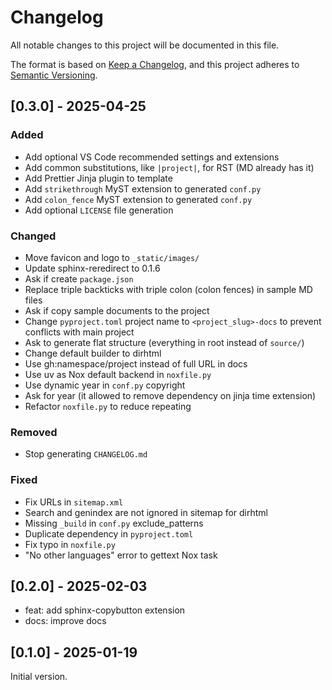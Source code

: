 # Changelog

All notable changes to this project will be documented in this file.

The format is based on [Keep a Changelog](https://keepachangelog.com/en/1.0.0/),
and this project adheres to [Semantic Versioning](https://semver.org/spec/v2.0.0.html).

## [0.3.0] - 2025-04-25

### Added

- Add optional VS Code recommended settings and extensions
- Add common substitutions, like `|project|`, for RST (MD already has it)
- Add Prettier Jinja plugin to template
- Add `strikethrough` MyST extension to generated `conf.py`
- Add `colon_fence` MyST extension to generated `conf.py`
- Add optional `LICENSE` file generation

### Changed

- Move favicon and logo to `_static/images/`
- Update sphinx-reredirect to 0.1.6
- Ask if create `package.json`
- Replace triple backticks with triple colon (colon fences) in sample MD files
- Ask if copy sample documents to the project
- Change `pyproject.toml` project name to `<project_slug>-docs` to prevent conflicts with main project
- Ask to generate flat structure (everything in root instead of `source/`)
- Change default builder to dirhtml
- Use gh:namespace/project instead of full URL in docs
- Use uv as Nox default backend in `noxfile.py`
- Use dynamic year in `conf.py` copyright
- Ask for year (it allowed to remove dependency on jinja time extension)
- Refactor `noxfile.py` to reduce repeating

### Removed

- Stop generating `CHANGELOG.md`

### Fixed

- Fix URLs in `sitemap.xml`
- Search and genindex are not ignored in sitemap for dirhtml
- Missing `_build` in `conf.py` exclude_patterns
- Duplicate dependency in `pyproject.toml`
- Fix typo in `noxfile.py`
- "No other languages" error to gettext Nox task

## [0.2.0] - 2025-02-03

- feat: add sphinx-copybutton extension
- docs: improve docs

## [0.1.0] - 2025-01-19

Initial version.
